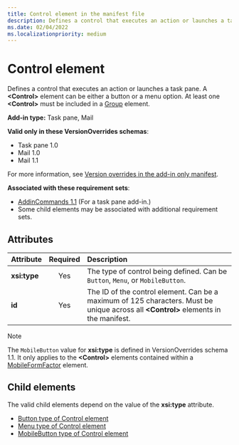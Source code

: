 ```yaml
---
title: Control element in the manifest file
description: Defines a control that executes an action or launches a task pane.
ms.date: 02/04/2022
ms.localizationpriority: medium
---
```


# Control element

Defines a control that executes an action or launches a task pane. A **\<Control\>** element can be either a button or a menu option. At least one **\<Control\>** must be included in a [Group](group.md) element.

**Add-in type:** Task pane, Mail

**Valid only in these VersionOverrides schemas**:

- Task pane 1.0
- Mail 1.0
- Mail 1.1

For more information, see [Version overrides in the add-in only manifest](/office/dev/add-ins/develop/xml-manifest-overview#version-overrides-in-the-manifest).

**Associated with these requirement sets**:

- [AddinCommands 1.1](../requirement-sets/common/add-in-commands-requirement-sets.md) (For a task pane add-in.)
- Some child elements may be associated with additional requirement sets.

## Attributes

|  Attribute  |  Required  |  Description  |
|:-----|:-----:|:-----|
|**xsi:type**|Yes|The type of control being defined. Can be `Button`, `Menu`, or `MobileButton`. |
|**id**|Yes|The ID of the control element. Can be a maximum of 125 characters. Must be unique across all **\<Control\>** elements in the manifest.|

> [!NOTE]
> The `MobileButton` value for **xsi:type** is defined in VersionOverrides schema 1.1. It only applies to the **\<Control\>** elements contained within a [MobileFormFactor](mobileformfactor.md) element.

## Child elements

The valid child elements depend on the value of the **xsi:type** attribute.

- [Button type of Control element](control-button.md)
- [Menu type of Control element](control-menu.md)
- [MobileButton type of Control element](control-mobilebutton.md)
